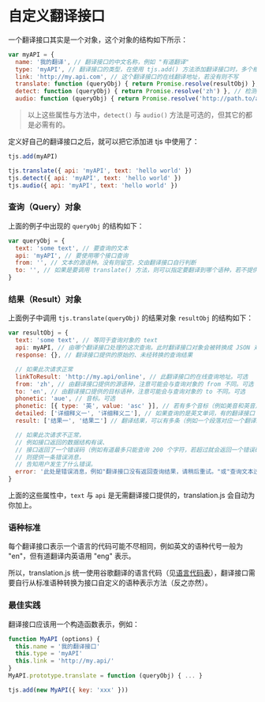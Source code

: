 # 自定义翻译接口

一个翻译接口其实是一个对象，这个对象的结构如下所示：

```js
var myAPI = {
  name: '我的翻译', // 翻译接口的中文名称，例如 "有道翻译"
  type: 'myAPI', // 翻译接口的类型，在使用 tjs.add() 方法添加翻译接口时，多个相同类型的翻译接口会被视为同一组翻译接口轮流调用，以达到负载均衡的目的。
  link: 'http://my.api.com', // 这个翻译接口的在线翻译地址，若没有则不写
  translate: function (queryObj) { return Promise.resolve(resultObj) }, // 翻译的方法，这个方法必需返回一个 Promise 对象，值为一个 result 对象。query 对象与 result 对象的定义见后文
  detect: function (queryObj) { return Promise.resolve('zh') }, // 检测文本语种的方法，这个方法必需返回一个 Promise 对象，值为一个字符串。如果是一个不支持的语种则返回 null
  audio: function (queryObj) { return Promise.resolve('http://path.to/audio/url') } // 文本的在线音频的地址，这个方法必需返回一个 Promise 对象，值为一个字符串。如果不支持则返回 null
```

> 以上这些属性与方法中，`detect()` 与 `audio()` 方法是可选的，但其它的都是必需有的。

定义好自己的翻译接口之后，就可以把它添加进 tjs 中使用了：

```js
tjs.add(myAPI)

tjs.translate({ api: 'myAPI', text: 'hello world' })
tjs.detect({ api: 'myAPI', text: 'hello world' })
tjs.audio({ api: 'myAPI', text: 'hello world' })
```

### 查询（Query）对象

上面的例子中出现的 `queryObj` 的结构如下：

```js
var queryObj = {
  text: 'some text', // 要查询的文本
  api: 'myAPI', // 要使用哪个接口查询
  from: '', // 文本的源语种。没有则留空，交由翻译接口自行判断
  to: '', // 如果是要调用 translate() 方法，则可以指定要翻译到哪个语种，若不提供则交由翻译接口自行指定；另外，翻译接口可能会因为不支持目标语种而翻译成别的语种。
}
```

### 结果（Result）对象

上面例子中调用 `tjs.translate(queryObj)` 的结果对象 `resultObj` 的结构如下：

```js
var resultObj = {
  text: 'some text', // 等同于查询对象的 text
  api: myAPI, // 由哪个翻译接口处理的这次查询。此时翻译接口对象会被转换成 JSON 对象，所以方法（`translate()`、`audio()` 等）会被丢弃，但属性（`name`、`type` 等）会保留下来
  response: {}, // 翻译接口提供的原始的、未经转换的查询结果

  // 如果此次请求正常
  linkToResult: 'http://my.api/online', // 此翻译接口的在线查询地址。可选
  from: 'zh', // 由翻译接口提供的源语种，注意可能会与查询对象的 from 不同。可选
  to: 'en', // 由翻译接口提供的目标语种，注意可能会与查询对象的 to 不同。可选
  phonetic: 'aue', // 音标。可选
  phonetic: [{ type: '英', value: 'asc' }], // 若有多个音标（例如美音和英音），则使用数组描述。可选
  detailed: ['详细释义一', '详细释义二'], // 如果查询的是英文单词，有的翻译接口（例如有道翻译）会返回这个单词的详细释义。可选
  result: ['结果一', '结果二'] // 翻译结果，可以有多条（例如一个段落对应一个翻译结果）。可选

  // 如果此次请求不正常，
  // 例如接口返回的数据结构有误、
  // 接口返回了一个错误码（例如有道最多只能查询 200 个字符，若超过就会返回一个错误码）等
  // 则提供一条错误消息，
  // 告知用户发生了什么错误。
  error: '此处是错误消息，例如"翻译接口没有返回查询结果，请稍后重试。"或"查询文本过长"'
}
```

上面的这些属性中，`text` 与 `api` 是无需翻译接口提供的，translation.js 会自动为你加上。

### 语种标准

每个翻译接口表示一个语言的代码可能不尽相同，例如英文的语种代号一般为 "en"，但有道翻译内英语用 "eng" 表示。

所以，translation.js 统一使用谷歌翻译的语言代码（见[语言代码表](http://www.lingoes.cn/zh/translator/langcode.htm)），翻译接口需要自行从标准语种转换为接口自定义的语种表示方法（反之亦然）。

### 最佳实践

翻译接口应该用一个构造函数表示，例如：

```js
function MyAPI (options) {
  this.name = '我的翻译接口'
  this.type = 'myAPI'
  this.link = 'http://my.api/'
}
MyAPI.prototype.translate = function (queryObj) { ... }

tjs.add(new MyAPI({ key: 'xxx' }))
```
